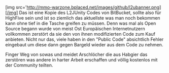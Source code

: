 [img src='http://mmo-warzone.bplaced.net/images/github/l2ubanner.png][/img]
Das ist eine Kopie des L2JUnity Codes von BitBucket, sollte also für HighFive sein und ist so ziemlich das aktuellste was man noch bekommen kann ohne tief in die Tasche greifen zu müssen. Denn was mal als Open Source begann wurde von meist Ost Europäischen Internetnutzern vollkommen zerstört da sie den von ihnen modifizierten Code zum Kauf anbieten. Nicht nur das, viele haben in den "Public Code" absichtlich Fehler eingebaut um diese dann gegen Bargeld wieder aus dem Code zu nehmen.

Finger Weg von sowas und meidet Arschlöcher die aus Habgier das zerstören was andere in harter Arbeit erschaffen und völlig kostenlos mit der Community teilten.
